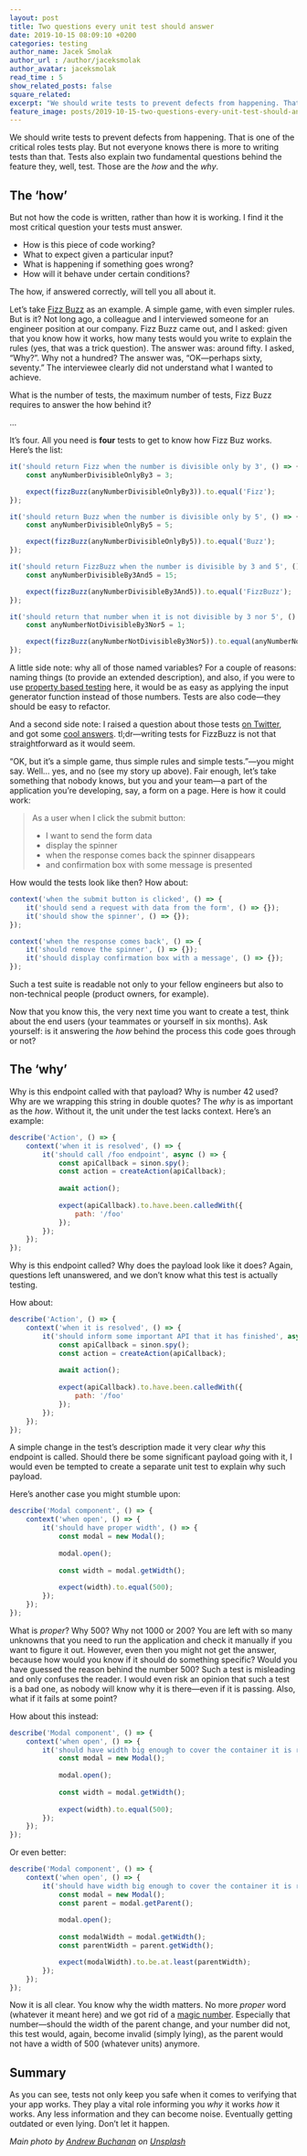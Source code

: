 ```yaml
---
layout: post
title: Two questions every unit test should answer
date: 2019-10-15 08:09:10 +0200
categories: testing
author_name: Jacek Smolak
author_url : /author/jaceksmolak
author_avatar: jaceksmolak
read_time : 5
show_related_posts: false
square_related:
excerpt: "We should write tests to prevent defects from happening. That is one of the key roles tests play. But not everyone knows there is more to writing tests than that."
feature_image: posts/2019-10-15-two-questions-every-unit-test-should-answer/poster.jpg
---
```


We should write tests to prevent defects from happening. That is one of the critical roles tests play. But not everyone knows there is more to writing tests than that. Tests also explain two fundamental questions behind the feature they, well, test. Those are the _how_ and the _why_.

## The ‘how’

But not how the code is written, rather than how it is working. I find it the most critical question your tests must answer. 

- How is this piece of code working?
- What to expect given a particular input?
- What is happening if something goes wrong?
- How will it behave under certain conditions?

The how, if answered correctly, will tell you all about it.

Let’s take [Fizz Buzz](https://en.wikipedia.org/wiki/Fizz_buzz) as an example. A simple game, with even simpler rules. But is it? Not long ago, a colleague and I interviewed someone for an engineer position at our company. Fizz Buzz came out, and I asked: given that you know how it works, how many tests would you write to explain the rules (yes, that was a trick question). The answer was: around fifty. I asked, “Why?”. Why not a hundred? The answer was, “OK—perhaps sixty, seventy.” The interviewee clearly did not understand what I wanted to achieve.

What is the number of tests, the maximum number of tests, Fizz Buzz requires to answer the how behind it?

…

It’s four. All you need is **four** tests to get to know how Fizz Buz works. Here’s the list:

```javascript
it('should return Fizz when the number is divisible only by 3', () => {
    const anyNumberDivisibleOnlyBy3 = 3;

    expect(fizzBuzz(anyNumberDivisibleOnlyBy3)).to.equal('Fizz');
});

it('should return Buzz when the number is divisible only by 5', () => {
    const anyNumberDivisibleOnlyBy5 = 5;

    expect(fizzBuzz(anyNumberDivisibleOnlyBy5)).to.equal('Buzz');
});

it('should return FizzBuzz when the number is divisible by 3 and 5', () => {
    const anyNumberDivisibleBy3And5 = 15;

    expect(fizzBuzz(anyNumberDivisibleBy3And5)).to.equal('FizzBuzz');
});

it('should return that number when it is not divisible by 3 nor 5', () => {
    const anyNumberNotDivisibleBy3Nor5 = 1;

    expect(fizzBuzz(anyNumberNotDivisibleBy3Nor5)).to.equal(anyNumberNotDivisibleBy3Nor5);
});
```

A little side note: why all of those named variables? For a couple of reasons: naming things (to provide an extended description), and also, if you were to use [property based testing](https://techblog.holidaycheck.com/post/2017/07/25/property-based-testing-in-javascript) here, it would be as easy as applying the input generator function instead of those numbers. Tests are also code—they should be easy to refactor.

And a second side note: I raised a question about those tests [on Twitter](https://twitter.com/jacek_smolak/status/1153981888702373889), and got some [cool answers](https://gist.github.com/smolak/7ff92ea5d821f2a1b11a0fb0a324d3f2). tl;dr—writing tests for FizzBuzz is not that straightforward as it would seem.

“OK, but it’s a simple game, thus simple rules and simple tests.”—you might say. Well… yes, and no (see my story up above). Fair enough, let’s take something that nobody knows, but you and your team—a part of the application you’re developing, say, a form on a page. Here is how it could work:

> As a user when I click the submit button:
>
> - I want to send the form data
> - display the spinner
> - when the response comes back the spinner disappears
> - and confirmation box with some message is presented

How would the tests look like then? How about:

```javascript
context('when the submit button is clicked', () => {
    it('should send a request with data from the form', () => {});
    it('should show the spinner', () => {});
});

context('when the response comes back', () => {
    it('should remove the spinner', () => {});
    it('should display confirmation box with a message', () => {});
});
```

Such a test suite is readable not only to your fellow engineers but also to non-technical people (product owners, for example).

Now that you know this, the very next time you want to create a test, think about the end users (your teammates or yourself in six months). Ask yourself: is it answering the _how_ behind the process this code goes through or not?

## The ‘why’

Why is this endpoint called with that payload? Why is number 42 used? Why are we wrapping this string in double quotes? The *why* is as important as the *how*. Without it, the unit under the test lacks context. Here’s an example:

```javascript
describe('Action', () => {
    context('when it is resolved', () => {
        it('should call /foo endpoint', async () => {
            const apiCallback = sinon.spy();
            const action = createAction(apiCallback);
            
            await action();
            
            expect(apiCallback).to.have.been.calledWith({
                path: '/foo'
            });
        });
    });
});
```

Why is this endpoint called? Why does the payload look like it does? Again, questions left unanswered, and we don’t know what this test is actually testing.

How about:

```javascript
describe('Action', () => {
    context('when it is resolved', () => {
        it('should inform some important API that it has finished', async () => {
            const apiCallback = sinon.spy();
            const action = createAction(apiCallback);
            
            await action();
            
            expect(apiCallback).to.have.been.calledWith({
                path: '/foo'
            });
        });
    });
});
```

A simple change in the test’s description made it very clear _why_ this endpoint is called. Should there be some significant payload going with it, I would even be tempted to create a separate unit test to explain why such payload.

Here’s another case you might stumble upon:

```javascript
describe('Modal component', () => {
    context('when open', () => {
        it('should have proper width', () => {
            const modal = new Modal();
            
            modal.open();
            
            const width = modal.getWidth();
        
            expect(width).to.equal(500);
        }); 
    });
});
```

What is _proper_? Why 500? Why not 1000 or 200? You are left with so many unknowns that you need to run the application and check it manually if you want to figure it out. However, even then you might not get the answer, because how would you know if it should do something specific? Would you have guessed the reason behind the number 500? Such a test is misleading and only confuses the reader. I would even risk an opinion that such a test is a bad one, as nobody will know why it is there—even if it is passing. Also, what if it fails at some point?

How about this instead:

```javascript
describe('Modal component', () => {
    context('when open', () => {
        it('should have width big enough to cover the container it is rendered in', () => {
            const modal = new Modal();
                        
            modal.open();
            
            const width = modal.getWidth();
  
            expect(width).to.equal(500);
        });
    });
});
```

Or even better:

```javascript
describe('Modal component', () => {
    context('when open', () => {
        it('should have width big enough to cover the container it is rendered in', () => {
            const modal = new Modal();
            const parent = modal.getParent();
                        
            modal.open();
            
            const modalWidth = modal.getWidth();
            const parentWidth = parent.getWidth();

            expect(modalWidth).to.be.at.least(parentWidth);
        });
    });
});
```

Now it is all clear. You know why the width matters. No more _proper_ word (whatever it meant here) and we got rid of a [magic number](https://en.wikipedia.org/wiki/Magic_number_(programming)). Especially that number—should the width of the parent change, and your number did not, this test would, again, become invalid (simply lying), as the parent would not have a width of 500 (whatever units) anymore.

## Summary

As you can see, tests not only keep you safe when it comes to verifying that your app works. They play a vital role informing you _why_ it works _how_ it works. Any less information and they can become noise. Eventually getting outdated or even lying. Don’t let it happen.

*Main photo by <a href="https://unsplash.com/@photoart2018?utm_source=unsplash&utm_medium=referral&utm_content=creditCopyText">Andrew Buchanan</a> on <a href="https://unsplash.com/?utm_source=unsplash&utm_medium=referral&utm_content=creditCopyText">Unsplash</a>*
